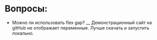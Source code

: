 # Вопросы: 

* Можно ли использовать flex gap?
__
Демонстрационный сайт на gitHub не отображает переменные. Лучше скачать и запустить локально.
